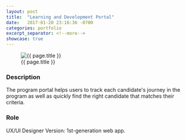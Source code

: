 ```yaml
---
layout: post
title:  "Learning and Development Portal"
date:   2017-01-20 23:16:36 -0700
categories: portfolio
excerpt_separator: <!--more-->
showcase: true
---
```


<!--more-->

<figure>
  <img src="{{ site.url }}/assets/posts/{{ page.date | date: "%Y-%m-%d" }}-{{ page.title | slugify }}/learning-development.jpg" alt="{{ page.title }}">
  <figcaption>{{ page.title }}</figcaption>
</figure>

### Description

The program portal helps users to track each candidate's journey in the program as well as quickly find the right candidate that matches their criteria.

### Role

UX/UI Designer
Version: 1st-generation web app.
